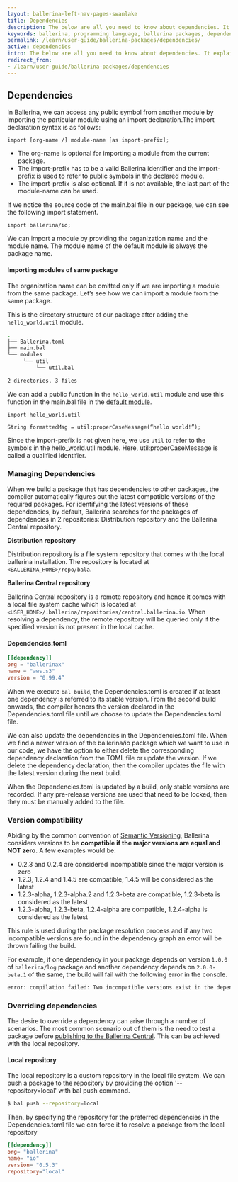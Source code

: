 ```yaml
---
layout: ballerina-left-nav-pages-swanlake
title: Dependencies
description: The below are all you need to know about dependencies. It explains imports and how they can be used in your package.
keywords: ballerina, programming language, ballerina packages, dependencies, importing modules
permalink: /learn/user-guide/ballerina-packages/dependencies/
active: dependencies
intro: The below are all you need to know about dependencies. It explains imports and how they can be used in your package.
redirect_from:
- /learn/user-guide/ballerina-packages/dependencies
---
```


## Dependencies

In Ballerina, we can access any public symbol from another module by importing the particular module using an import declaration.The import declaration syntax is as follows:

```bal
import [org-name /] module-name [as import-prefix];
```

*   The org-name is optional for importing a module from the current package.
*   The import-prefix has to be a valid Ballerina identifier and the import-prefix is used to refer to public symbols in the declared module.
*   The import-prefix is also optional. If it is not available, the last part of the module-name can be used.

If we notice the source code of the main.bal file in our package, we can see the following import statement.

```bal
import ballerina/io;
```

We can import a module by providing the organization name and the module name. The module name of the default module is always the package name.

#### Importing modules of same package

The organization name can be omitted only if we are importing a module from the same package. Let’s see how we can import a module from the same package.

This is the directory structure of our package after adding the `hello_world.util` module.
```bash
.
├── Ballerina.toml
├── main.bal
└── modules
     └── util
         └── util.bal

2 directories, 3 files
```
We can add a public function in the `hello_world.util` module and use this function in the main.bal file in the [default module](/learn/user-guide/ballerina-packages/modules#default-module).

```bal
import hello_world.util

String formattedMsg = util:properCaseMessage(“hello world!”);
```

Since the import-prefix is not given here, we use `util` to refer to the symbols in the hello_world.util module. Here, util:properCaseMessage is called a qualified identifier.

### Managing Dependencies

When we build a package that has dependencies to other packages, the compiler automatically figures out the latest compatible versions of the required packages. 
For identifying the latest versions of these dependencies, by default, Ballerina searches for the packages of dependencies in 2 repositories: Distribution repository and the Ballerina Central repository.

**Distribution repository**

Distribution repository is a file system repository that comes with the local ballerina installation. The repository is located at `<BALLERINA_HOME>/repo/bala`.

**Ballerina Central repository**

Ballerina Central repository is a remote repository and hence it comes with a local file system cache which is located at `<USER_HOME>/.ballerina/repositories/central.ballerina.io`. When resolving a dependency, the remote repository will be queried only if the specified version is not present in the local cache.

#### Dependencies.toml
```toml
[[dependency]]
org = "ballerinax"
name = "aws.s3"
version = "0.99.4”
```

When we execute `bal build`, the Dependencies.toml is created if at least one dependency is referred to its stable version. From the second build onwards, the compiler honors the version declared in the Dependencies.toml file until we choose to update the Dependencies.toml file.

We can also update the dependencies in the Dependencies.toml file. When we find a newer version of the ballerina/io package which we want to use in our code, we have the option to either delete the corresponding dependency declaration from the TOML file or update the version. If we delete the dependency declaration, then the compiler updates the file with the latest version during the next build.

When the Dependencies.toml is updated by a build, only stable versions are recorded. If any pre-release versions are used that need to be locked, then they must be manually added to the file.


### Version compatibility

Abiding by the common convention of [Semantic Versioning](https://semver.org/), Ballerina considers versions to be **compatible if the major versions are equal and NOT zero**.
A few examples would be:

*   0.2.3 and 0.2.4 are considered incompatible since the major version is zero
*   1.2.3, 1.2.4 and 1.4.5 are compatible; 1.4.5 will be considered as the latest
*   1.2.3-alpha, 1.2.3-alpha.2 and 1.2.3-beta are compatible, 1.2.3-beta is considered as the latest
*   1.2.3-alpha, 1.2.3-beta, 1.2.4-alpha are compatible, 1.2.4-alpha is considered as the latest

This rule is used during the package resolution process and if any two incompatible versions are found in the dependency graph an error will be thrown failing the build.

For example, if one dependency in your package depends on version `1.0.0` of `ballerina/log` package and another dependency depends on `2.0.0-beta.1` of the same, the build will fail with the following error in the console.

```bash
error: compilation failed: Two incompatible versions exist in the dependency graph: ballerina/log versions: 1.0.0, 2.0.0-beta.1
```

### Overriding dependencies

The desire to override a dependency can arise through a number of scenarios. The most common scenario out of them is the need to test a package 
before [publishing to the Ballerina Central](/learn/user-guide/ballerina-packages/sharing-a-library-package#publishing-a-library-package-to-ballerina-central). 
This can be achieved with the local repository.

#### Local repository

The local repository is a custom repository in the local file system. We can push a package to the repository by providing the option '--repository=local' with bal push command.

```bash
$ bal push --repository=local
```

Then, by specifying the repository for the preferred dependencies in the Dependencies.toml file we can force it to resolve a package from the local repository

```toml
[[dependency]]
org= "ballerina"
name= "io"
version= "0.5.3"
repository="local"
```